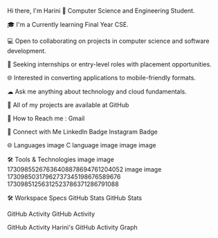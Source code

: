 Hi there, I'm Harini 👋
Computer Science and Engineering Student.

🎓 I'm a Currently learning Final Year CSE.

💻 Open to collaborating on projects in computer science and software development.

🌟 Seeking internships or entry-level roles with placement opportunities.

🌐 Interested in converting applications to mobile-friendly formats.

☁ Ask me anything about technology and cloud fundamentals.

🌟 All of my projects are available at
GitHub

📧 How to Reach me :
Gmail

🔗 Connect with Me
LinkedIn Badge Instagram Badge

🌐 Languages
image C language image image image

🛠️ Tools & Technologies
image image 17309855267636408878694761204052 image image 17309850317962737345198676589676 17309851256312523786371286791088

🛠️ Workspace Specs
GitHub Stats
GitHub Stats

GitHub Activity
GitHub Activity

GitHub Activity
Harini's GitHub Activity Graph
